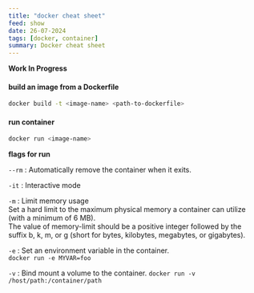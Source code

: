 ```yaml
---
title: "docker cheat sheet"
feed: show
date: 26-07-2024
tags: [docker, container]
summary: Docker cheat sheet
---
```


**Work In Progress**

#### build an image from a Dockerfile

```bash
docker build -t <image-name> <path-to-dockerfile>
```

#### run container

```bash
docker run <image-name>
```

**flags for run**

`--rm` : Automatically remove the container when it exits.

`-it` : Interactive mode

`-m` : Limit memory usage \
Set a hard limit to the maximum physical memory a container can utilize (with a minimum of 6 MB). \
The value of memory-limit should be a positive integer followed by the suffix b, k, m, or g (short for bytes, kilobytes, megabytes, or gigabytes).

`-e` : Set an environment variable in the container. \
`docker run -e MYVAR=foo`

`-v` : Bind mount a volume to the container.
`docker run -v /host/path:/container/path`
